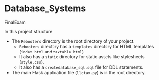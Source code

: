 # Database_Systems
FinalExam


In this project structure:
- The `Rebooters` directory is the root directory of your project.
  - `Rebooters` directory has a `templates` directory for HTML templates (`index.html` and `taxtable.html`).
  - It also has a `static` directory for static assets like stylesheets (`style.css`).
  - It also has a `createdatabase_sql.sql` file for DDL statements.
- The main Flask application file (`llctax.py`) is in the root directory.

